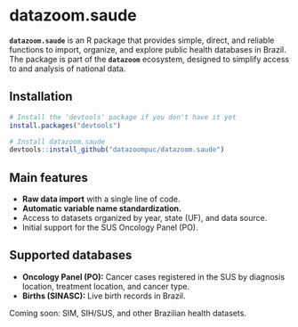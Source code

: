# datazoom.saude

**`datazoom.saude`** is an R package that provides simple, direct, and reliable functions to import, organize, and explore public health databases in Brazil.  
The package is part of the **`datazoom`** ecosystem, designed to simplify access to and analysis of national data.

## Installation
```r
# Install the 'devtools' package if you don't have it yet
install.packages("devtools")

# Install datazoom.saude
devtools::install_github("datazoompuc/datazoom.saude")
```
## Main features

- **Raw data import** with a single line of code.
- **Automatic variable name standardization.**
- Access to datasets organized by year, state (UF), and data source.
- Initial support for the SUS Oncology Panel (PO).

## Supported databases

- **Oncology Panel (PO):** Cancer cases registered in the SUS by diagnosis location, treatment location, and cancer type.
- **Births (SINASC):** Live birth records in Brazil.

Coming soon: SIM, SIH/SUS, and other Brazilian health datasets.

